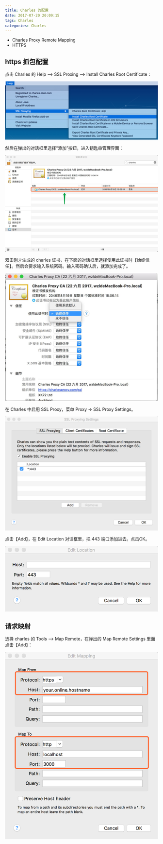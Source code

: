 ```yaml
---
title: Charles 的配置
date: 2017-07-20 20:09:15
tags: Charles
categories: Charles
---
```



+ Charles Proxy Remote Mapping
+ HTTPS 

## https 抓包配置

点击 Charles 的 Help --> SSL Proxing —> Install Charles Root Certificate：

<img src="/images/2017/07/pic-1-menu.jpg" />

然后在弹出的对话框里选择“添加”按钮，进入钥匙串管理界面：

<img src="/images/2017/07/pic-2-key-chain.jpg" />

双击刚才生成的 charles 证书，在下面的对话框里选择使用此证书时【始终信任】。然后会要求输入系统密码。输入密码确认后，就添加完成了。

<img src="/images/2017/07/pic-3-trust.jpg" />

在 Charles 中启用 SSL Proxy，菜单 Proxy → SSL Proxy Settings。

<img src="/images/2017/07/pic-4-ssl-proxing.png" />

点击【Add】，在 Edit Location 对话框里，把 443 端口添加进去。点击OK。

<img src="/images/2017/07/pic-5-443-port.png" />


## 请求映射

选择 charles 的 Tools —> Map Remote，在弹出的 Map Remote Settings 里面点击【Add】：

<img src="/images/2017/07/pic-6-remote-map.png" />
